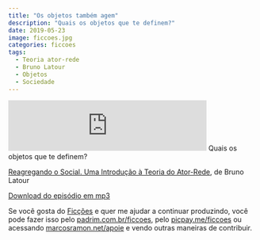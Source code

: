 ```yaml
---
title: "Os objetos também agem"
description: "Quais os objetos que te definem?"
date: 2019-05-23
image: ficcoes.jpg
categories: ficcoes
tags: 
  - Teoria ator-rede
  - Bruno Latour
  - Objetos
  - Sociedade
---
```


<iframe src="https://anchor.fm/podcastficcoes/embed/episodes/Os-objetos-tambm-agem-e44k4m" height="102px" width="400px" frameborder="0" scrolling="no"></iframe>
Quais os objetos que te definem?

[Reagregando o Social. Uma Introdução à Teoria do Ator-Rede](https://amzn.to/2Hxb2JX), de Bruno Latour

[Download do episódio em mp3](http://bit.ly/ficcoes446)
 
Se você gosta do [Ficções](https://marcosramon.net/ficcoes/) e quer me ajudar a continuar produzindo, você pode fazer isso pelo [padrim.com.br/ficcoes](https://www.padrim.com.br/ficcoes), pelo [picpay.me/ficcoes](https://app.picpay.com/user/ficcoes) ou acessando [marcosramon.net/apoie](https://marcosramon.net/apoie/) e vendo outras maneiras de contribuir.
